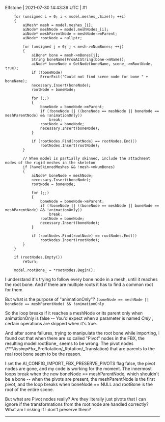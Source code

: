 Elfstone | 2021-07-30 14:43:39 UTC | #1

```
    for (unsigned i = 0; i < model.meshes_.Size(); ++i)
    {
        aiMesh* mesh = model.meshes_[i];
        aiNode* meshNode = model.meshNodes_[i];
        aiNode* meshParentNode = meshNode->mParent;
        aiNode* rootNode = nullptr;

        for (unsigned j = 0; j < mesh->mNumBones; ++j)
        {
            aiBone* bone = mesh->mBones[j];
            String boneName(FromAIString(bone->mName));
            aiNode* boneNode = GetNode(boneName, scene_->mRootNode, true);
            if (!boneNode)
                ErrorExit("Could not find scene node for bone " + boneName);
            necessary.Insert(boneNode);
            rootNode = boneNode;

            for (;;)
            {
                boneNode = boneNode->mParent;
                if (!boneNode || ((boneNode == meshNode || boneNode == meshParentNode) && !animationOnly))
                    break;
                rootNode = boneNode;
                necessary.Insert(boneNode);
            }

            if (rootNodes.Find(rootNode) == rootNodes.End())
                rootNodes.Insert(rootNode);
        }

        // When model is partially skinned, include the attachment nodes of the rigid meshes in the skeleton
        if (haveSkinnedMeshes && !mesh->mNumBones)
        {
            aiNode* boneNode = meshNode;
            necessary.Insert(boneNode);
            rootNode = boneNode;

            for (;;)
            {
                boneNode = boneNode->mParent;
                if (!boneNode || ((boneNode == meshNode || boneNode == meshParentNode) && !animationOnly))
                    break;
                rootNode = boneNode;
                necessary.Insert(boneNode);
            }

            if (rootNodes.Find(rootNode) == rootNodes.End())
                rootNodes.Insert(rootNode);
        }
    }

    if (rootNodes.Empty())
        return;

    model.rootBone_ = *rootNodes.Begin();
```

I understand it's trying to follow every bone node in a mesh, until it reaches the root bone. And if there are multiple roots it has to find a common root for them.

But what is the purpose of "animationOnly"? `(boneNode == meshNode || boneNode == meshParentNode) && !animationOnly`

So the loop breaks if it reaches a meshNode or its parent only when animationOnly is false -- You'd expect when a parameter is named *Only* , certain operations are skipped when it's true.

And after some failures, trying to manipulate the root bone while importing, I found out that when there are so called "Pivot" nodes in the FBX, the resulting model.rootBone_ seems to be wrong. The pivot nodes (***$AssimpFbx$_PreRotation/_Rotation/_Translation) that are parents to the real root bone seem to be the reason.

I set the AI_CONFIG_IMPORT_FBX_PRESERVE_PIVOTS flag false, the pivot nodes are gone, and my code is working for the moment. The innermost loops break when the new boneNode == meshParentNode, which shouldn't be a bone -- when the pivots are present, the meshParentNode is the first pivot, and the loop breaks when boneNode == NULL and rootBone is the root of the entire scene.

But what are Pivot nodes really? Are they literally just pivots that I can ignore if the transformations from the root node are handled correctly? What am I risking if I don't preserve them?

-------------------------

